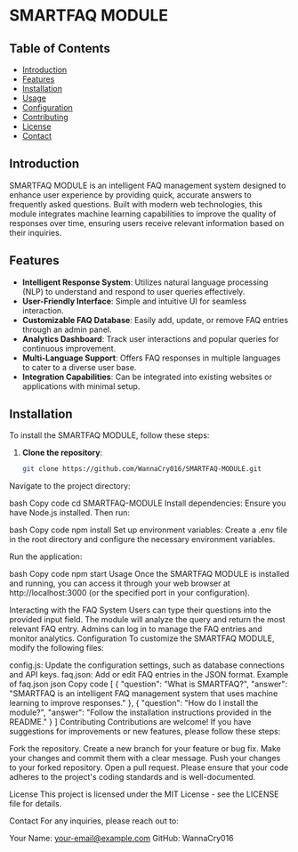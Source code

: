 # SMARTFAQ MODULE

## Table of Contents
- [Introduction](#introduction)
- [Features](#features)
- [Installation](#installation)
- [Usage](#usage)
- [Configuration](#configuration)
- [Contributing](#contributing)
- [License](#license)
- [Contact](#contact)

## Introduction

SMARTFAQ MODULE is an intelligent FAQ management system designed to enhance user experience by providing quick, accurate answers to frequently asked questions. Built with modern web technologies, this module integrates machine learning capabilities to improve the quality of responses over time, ensuring users receive relevant information based on their inquiries.

## Features

- **Intelligent Response System**: Utilizes natural language processing (NLP) to understand and respond to user queries effectively.
- **User-Friendly Interface**: Simple and intuitive UI for seamless interaction.
- **Customizable FAQ Database**: Easily add, update, or remove FAQ entries through an admin panel.
- **Analytics Dashboard**: Track user interactions and popular queries for continuous improvement.
- **Multi-Language Support**: Offers FAQ responses in multiple languages to cater to a diverse user base.
- **Integration Capabilities**: Can be integrated into existing websites or applications with minimal setup.

## Installation

To install the SMARTFAQ MODULE, follow these steps:

1. **Clone the repository**:
   ```bash
   git clone https://github.com/WannaCry016/SMARTFAQ-MODULE.git
Navigate to the project directory:

bash
Copy code
cd SMARTFAQ-MODULE
Install dependencies: Ensure you have Node.js installed. Then run:

bash
Copy code
npm install
Set up environment variables: Create a .env file in the root directory and configure the necessary environment variables.

Run the application:

bash
Copy code
npm start
Usage
Once the SMARTFAQ MODULE is installed and running, you can access it through your web browser at http://localhost:3000 (or the specified port in your configuration).

Interacting with the FAQ System
Users can type their questions into the provided input field.
The module will analyze the query and return the most relevant FAQ entry.
Admins can log in to manage the FAQ entries and monitor analytics.
Configuration
To customize the SMARTFAQ MODULE, modify the following files:

config.js: Update the configuration settings, such as database connections and API keys.
faq.json: Add or edit FAQ entries in the JSON format.
Example of faq.json
json
Copy code
[
  {
    "question": "What is SMARTFAQ?",
    "answer": "SMARTFAQ is an intelligent FAQ management system that uses machine learning to improve responses."
  },
  {
    "question": "How do I install the module?",
    "answer": "Follow the installation instructions provided in the README."
  }
]
Contributing
Contributions are welcome! If you have suggestions for improvements or new features, please follow these steps:

Fork the repository.
Create a new branch for your feature or bug fix.
Make your changes and commit them with a clear message.
Push your changes to your forked repository.
Open a pull request.
Please ensure that your code adheres to the project's coding standards and is well-documented.

License
This project is licensed under the MIT License - see the LICENSE file for details.

Contact
For any inquiries, please reach out to:

Your Name: your-email@example.com
GitHub: WannaCry016
